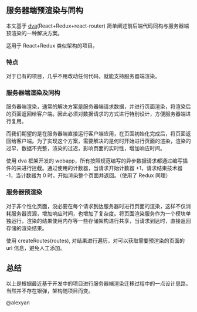 ## 服务器端预渲染与同构

本文基于 [dva](https://github.com/dvajs/dva)(React+Redux+react-router) 简单阐述前后端代码同构与服务器端预渲染的一种解决方案。

适用于 React+Redux 类似架构的项目。

### 特点

对于已有的项目，几乎不用改动任何代码，就能支持服务器端渲染。

### 服务器端渲染及同构

服务器端渲染，通常的解决方案是服务器端请求数据，并进行页面渲染，将渲染后的页面返回给客户端。因此必须对数据请求的方式进行特别设计，方便服务器端进行复用。

而我们期望的是在服务器端直接运行客户端应用，在页面初始化完成后，将页面返回给客户端。为了实现这个方案，需要解决的是何时开始进行页面的渲染，渲染的过早，数据不完整，渲染的过迟，影响页面的实时性，增加响应时间。

使用 dva 框架开发的 webapp，所有按照规范编写的异步数据请求都通过编写插件的来进行拦截。通过使用的计数器，当请求开始计数器 +1，请求结束技术器 -1，当计数器为 0 时，开始渲染整个页面并返回。（使用了 Redux 同理）

### 服务器预渲染

对于非个性化页面，没必要在每个请求到达服务器时进行页面的渲染，这样不仅消耗服务器资源，增加响应时间，也增加了复杂度。将页面渲染服务作为一个模块单独运行，渲染的结果使用内存等一些存储架构进行共享，当请求到达时，直接返回存储的渲染结果。

使用 createRoutes(routes), 对结果进行遍历，对可以获取需要预渲染的页面的 url 信息，避免人工添加。

## 总结

以上是根据最近基于开发中的项目进行服务器端渲染迁移过程中的一点设计思路。当然并不存在银弹，架构随项目而变。

@alexyan
